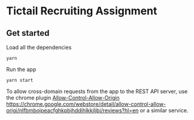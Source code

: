 # Tictail Recruiting Assignment

## Get started
Load all the dependencies
```console
yarn
```

Run the app
```console
yarn start
```

To allow cross-domain requests from the app to the REST API server, use the chrome plugin [Allow-Control-Allow-Origin](https://chrome.google.com/webstore/detail/allow-control-allow-origi/nlfbmbojpeacfghkpbjhddihlkkiljbi/reviews?hl=en) https://chrome.google.com/webstore/detail/allow-control-allow-origi/nlfbmbojpeacfghkpbjhddihlkkiljbi/reviews?hl=en or a similar service.
